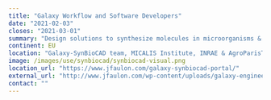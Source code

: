 ```yaml
---
title: "Galaxy Workflow and Software Developers"
date: "2021-02-03"
closes: "2021-03-01"
summary: "Design solutions to synthesize molecules in microorganisms & to implement the sesolutions on robotized workstations."
continent: EU
location: "Galaxy-SynBioCAD team, MICALIS Institute, INRAE & AgroParisTech, Jouy-en-Josas, France"
image: /images/use/synbiocad/synbiocad-visual.png
location_url: "https://www.jfaulon.com/galaxy-synbiocad-portal/"
external_url: "http://www.jfaulon.com/wp-content/uploads/galaxy-engineer-positions_20210125.pdf"
contact: ""
---
```


